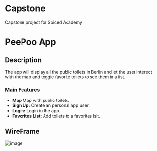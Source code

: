 # Capstone

Capstone project for Spiced Academy

# PeePoo App

## Description

The app will display all the public toilets in Berlin and let the user interect with the map and toggle favorite toilets to see them in a list.

### Main Features
- **Map** Map with public toilets.
- **Sign Up:** Create an personal app user.
- **Login:** Login in the app.
- **Favorites List:** Add toilets to a favorites lsit.


## WireFrame
![image](https://github.com/user-attachments/assets/0e115519-ce87-4279-aabf-0dee1f03ef8e)


